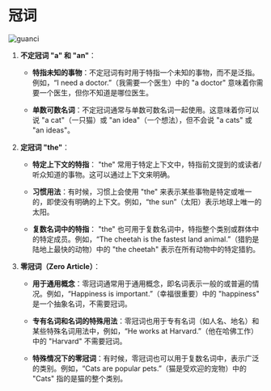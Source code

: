 # 冠词

![guanci](./img/guanci.png)


1. **不定冠词 "a" 和 "an"**：

   - **特指未知的事物**：不定冠词有时用于特指一个未知的事物，而不是泛指。例如，“I need a doctor.”（我需要一个医生）中的 "a doctor" 意味着你需要一个医生，但你不知道是哪位医生。
   
   - **单数可数名词**：不定冠词通常与单数可数名词一起使用。这意味着你可以说 "a cat"（一只猫）或 "an idea"（一个想法），但不会说 "a cats" 或 "an ideas"。

2. **定冠词 "the"**：

   - **特定上下文的特指**： "the" 常用于特定上下文中，特指前文提到的或读者/听众知道的事物。这可以通过上下文来明确。
   
   - **习惯用法**：有时候，习惯上会使用 "the" 来表示某些事物是特定或唯一的，即使没有明确的上下文。例如，“the sun”（太阳）表示地球上唯一的太阳。

   - **复数名词中的特指**： "the" 也可用于复数名词中，特指整个类别或群体中的特定成员。例如，“The cheetah is the fastest land animal.”（猎豹是陆地上最快的动物）中的 "the cheetah" 表示在所有动物中的特定猎豹。

3. **零冠词（Zero Article）**：

   - **用于通用概念**：零冠词通常用于通用概念，即名词表示一般的或普遍的情况。例如，“Happiness is important.”（幸福很重要）中的 "happiness" 是一个抽象名词，不需要冠词。
   
   - **专有名词和名词的特殊用法**：零冠词也用于专有名词（如人名、地名）和某些特殊名词用法中，例如，“He works at Harvard.”（他在哈佛工作）中的 "Harvard" 不需要冠词。

   - **特殊情况下的零冠词**：有时候，零冠词也可以用于复数名词中，表示广泛的类别。例如，“Cats are popular pets.”（猫是受欢迎的宠物）中的 "Cats" 指的是猫的整个类别。

